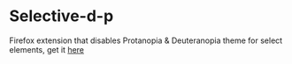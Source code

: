 # Selective-d-p

Firefox extension that disables Protanopia & Deuteranopia theme for select elements,
get it [here](https://addons.mozilla.org/en-US/firefox/addon/dm-drawer-be-gone/)
